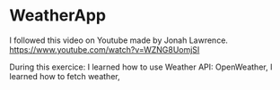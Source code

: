 # WeatherApp

I followed this video on Youtube made by Jonah Lawrence.
https://www.youtube.com/watch?v=WZNG8UomjSI

During this exercice:
I learned how to use Weather API: OpenWeather,
I learned how to fetch weather,

